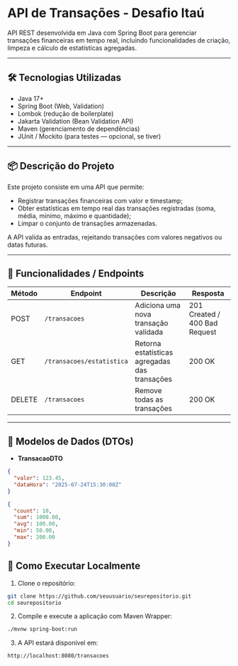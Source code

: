 # API de Transações - Desafio Itaú

API REST desenvolvida em Java com Spring Boot para gerenciar transações financeiras em tempo real, incluindo funcionalidades de criação, limpeza e cálculo de estatísticas agregadas.

---

## 🛠 Tecnologias Utilizadas

- Java 17+
- Spring Boot (Web, Validation)
- Lombok (redução de boilerplate)
- Jakarta Validation (Bean Validation API)
- Maven (gerenciamento de dependências)
- JUnit / Mockito (para testes — opcional, se tiver)

---

## 📦 Descrição do Projeto

Este projeto consiste em uma API que permite:

- Registrar transações financeiras com valor e timestamp;
- Obter estatísticas em tempo real das transações registradas (soma, média, mínimo, máximo e quantidade);
- Limpar o conjunto de transações armazenadas.

A API valida as entradas, rejeitando transações com valores negativos ou datas futuras.

---

## 🚀 Funcionalidades / Endpoints

| Método | Endpoint                   | Descrição                                   | Resposta                   |
|--------|----------------------------|---------------------------------------------|----------------------------|
| POST   | `/transacoes`              | Adiciona uma nova transação validada         | 201 Created / 400 Bad Request |
| GET    | `/transacoes/estatistica`  | Retorna estatísticas agregadas das transações | 200 OK                     |
| DELETE | `/transacoes`              | Remove todas as transações                    | 200 OK                     |

---

## 📄 Modelos de Dados (DTOs)

- **TransacaoDTO**

```json
{
  "valor": 123.45,
  "dataHora": "2025-07-24T15:30:00Z"
}
```
```json
{
  "count": 10,
  "sum": 1000.00,
  "avg": 100.00,
  "min": 50.00,
  "max": 200.00
}
```
## 🎯 Como Executar Localmente

1. Clone o repositório:

```bash
git clone https://github.com/seuusuario/seurepositorio.git
cd seurepositorio
```
2. Compile e execute a aplicação com Maven Wrapper:
```bash
./mvnw spring-boot:run
```
3. A API estará disponível em:
```bash
http://localhost:8080/transacoes
```
